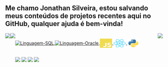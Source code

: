 ## Me chamo Jonathan Silveira, estou salvando meus conteúdos de projetos recentes aqui no GitHub, qualquer ajuda é bem-vinda!

<div align="center">
  <a href="https://github.com/BonathanRJ">
  <img height="140em" align="left" src="https://github-readme-stats.vercel.app/api?username=BonathanRJ&show_icons=true&theme=dracula&include_all_commits=true&count_private=true"/>
  <img height="140em" align="left" src="https://github-readme-stats.vercel.app/api/top-langs/?username=rafaballerini&layout=compact&langs_count=7&theme=dracula"/>
  

    
  <img align="right" height="590em" src="https://raw.githubusercontent.com/gist/BonathanRJ/a9b83d6142c3311cd2d5b0709770c256/raw/40cc9e3a44671940a8b19c926d46dc01db3417ae/githubcard.svg"/>
</div>


<div style="display: inline_block"><br>
  <img align="center" alt="Linguagem-SQL" height="30" width="40" src="https://cdn.jsdelivr.net/gh/devicons/devicon/icons/microsoftsqlserver/microsoftsqlserver-plain-wordmark.svg">
   <img align="center" alt="Linguagem-Oracle" height="30" width="40" src="https://cdn.jsdelivr.net/gh/devicons/devicon/icons/oracle/oracle-original.svg">
  <img align="center" alt="Linguagem-Js" height="30" width="40" src="https://raw.githubusercontent.com/devicons/devicon/master/icons/javascript/javascript-plain.svg">
  <img align="center" alt="Linguagem-React" height="30" width="40" src="https://raw.githubusercontent.com/devicons/devicon/master/icons/react/react-original.svg">
  <img align="center" alt="Linguagem-Python" height="30" width="40" src="https://raw.githubusercontent.com/devicons/devicon/master/icons/python/python-original.svg">
</div>

##

<div> 
  <a href = "mailto:jonathanbdasilveira@gmail.com"><img src="https://img.shields.io/badge/-Gmail-%23333?style=for-the-badge&logo=gmail&logoColor=white" target="_blank"></a>
  <a href="https://www.linkedin.com/in/jonathan-barbosa1/" target="_blank"><img src="https://img.shields.io/badge/-LinkedIn-%230077B5?style=for-the-badge&logo=linkedin&logoColor=white" target="_blank"></a> 
  <a href="https://www.instagram.com/BonathanRJ" target="_blank"><img src="https://img.shields.io/badge/-Instagram-%23E4405F?style=for-the-badge&logo=instagram&logoColor=white" target="_blank"></a>
 <a href="https://img.shields.io/badge/Bonathan#4089?style=for-the-badge&logo=discord&logoColor=white" target="_blank"><img src="https://img.shields.io/badge/Discord-7289DA?style=for-the-badge&logo=discord&logoColor=white" target="_blank"></a> 


</div>

